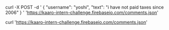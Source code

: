curl -X POST -d '
{
"username": "yoshi",
"text": "i have not paid taxes since 2006"
}
' 'https://kaaro-intern-challenge.firebaseio.com/comments.json'

curl 'https://kaaro-intern-challenge.firebaseio.com/comments.json'
